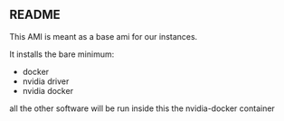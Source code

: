 ## README

This AMI is meant as a base ami for our instances.

It installs the bare minimum:
- docker
- nvidia driver
- nvidia docker

all the other software will be run inside this the nvidia-docker container
